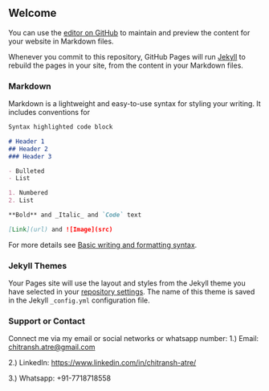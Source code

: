 ## Welcome

You can use the [editor on GitHub](https://github.com/chitransh-atre/chitransh-atre.github.io/edit/main/README.md) to maintain and preview the content for your website in Markdown files.

Whenever you commit to this repository, GitHub Pages will run [Jekyll](https://jekyllrb.com/) to rebuild the pages in your site, from the content in your Markdown files.

### Markdown

Markdown is a lightweight and easy-to-use syntax for styling your writing. It includes conventions for

```markdown
Syntax highlighted code block

# Header 1
## Header 2
### Header 3

- Bulleted
- List

1. Numbered
2. List

**Bold** and _Italic_ and `Code` text

[Link](url) and ![Image](src)
```

For more details see [Basic writing and formatting syntax](https://docs.github.com/en/github/writing-on-github/getting-started-with-writing-and-formatting-on-github/basic-writing-and-formatting-syntax).

### Jekyll Themes

Your Pages site will use the layout and styles from the Jekyll theme you have selected in your [repository settings](https://github.com/chitransh-atre/chitransh-atre.github.io/settings/pages). The name of this theme is saved in the Jekyll `_config.yml` configuration file.

### Support or Contact
Connect me via my email or social networks or whatsapp number:
1.) Email: chitransh.atre@gmail.com

2.) LinkedIn: https://www.linkedin.com/in/chitransh-atre/

3.) Whatsapp: +91-7718718558

